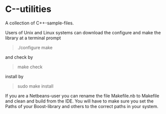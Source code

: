 # C--utilities
A collection of C++-sample-files.

Users of Unix and Linux systems can download the configure and make the library at a terminal prompt

> ./configure
> make

and check by

> make check

install by

> sudo make install

If you are a Netbeans-user you can rename the file Makefile.nb to Makefile
and clean and build from the IDE. You will have to make sure you set the Paths
of your Boost-library and others to the correct paths in your system.



